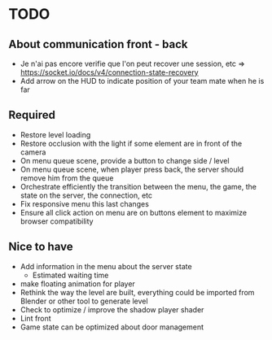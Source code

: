 # TODO

## About communication front - back

- Je n'ai pas encore verifie que l'on peut recover une session, etc => https://socket.io/docs/v4/connection-state-recovery
- Add arrow on the HUD to indicate position of your team mate when he is far

## Required

- Restore level loading
- Restore occlusion with the light if some element are in front of the camera
- On menu queue scene, provide a button to change side / level
- On menu queue scene, when player press back, the server should remove him from the queue
- Orchestrate efficiently the transition between the menu, the game, the state on the server, the connection, etc
- Fix responsive menu this last changes
- Ensure all click action on menu are on buttons element to maximize browser compatibility

## Nice to have

- Add information in the menu about the server state
  - Estimated waiting time
- make floating animation for player
- Rethink the way the level are built, everything could be imported from Blender or other tool to generate level
- Check to optimize / improve the shadow player shader
- Lint front
- Game state can be optimized about door management
